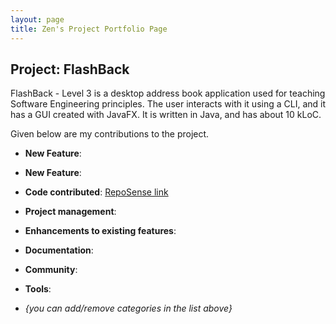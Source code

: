 ```yaml
---
layout: page
title: Zen's Project Portfolio Page
---
```


## Project: FlashBack

FlashBack - Level 3 is a desktop address book application used for teaching Software Engineering principles. The user interacts with it using a CLI, and it has a GUI created with JavaFX. It is written in Java, and has about 10 kLoC.

Given below are my contributions to the project.

* **New Feature**: 

* **New Feature**:

* **Code contributed**: [RepoSense link]()

* **Project management**:

* **Enhancements to existing features**:

* **Documentation**:

* **Community**:

* **Tools**:

* _{you can add/remove categories in the list above}_